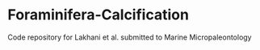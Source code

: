 # Foraminifera-Calcification
Code repository for Lakhani et al. submitted to Marine Micropaleontology
